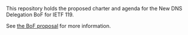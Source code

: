 This repository holds the proposed charter and agenda for the New DNS Delegation BoF for IETF 119.

See [the BoF proposal](https://datatracker.ietf.org/doc/bofreq-arends-deleg-capabilities/) for more information.
